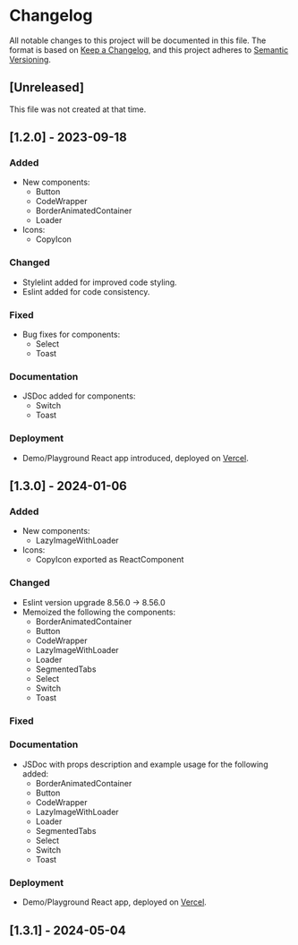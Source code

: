 # Changelog

All notable changes to this project will be documented in this file. The format is based on
[Keep a Changelog](https://keepachangelog.com/en/1.0.0/), and this project adheres to
[Semantic Versioning](https://semver.org/spec/v2.0.0.html).

## [Unreleased]

This file was not created at that time.

## [1.2.0] - 2023-09-18

### Added

-   New components:
    -   Button
    -   CodeWrapper
    -   BorderAnimatedContainer
    -   Loader
-   Icons:
    -   CopyIcon

### Changed

-   Stylelint added for improved code styling.
-   Eslint added for code consistency.

### Fixed

-   Bug fixes for components:
    -   Select
    -   Toast

### Documentation

-   JSDoc added for components:
    -   Switch
    -   Toast

### Deployment

-   Demo/Playground React app introduced, deployed on [Vercel](https://smart-components-dinkar.vercel.app/).

## [1.3.0] - 2024-01-06

### Added

-   New components:
    -   LazyImageWithLoader
-   Icons:
    -   CopyIcon exported as ReactComponent


### Changed

-   Eslint version upgrade 8.56.0 -> 8.56.0
-   Memoized the following the components:
    -   BorderAnimatedContainer
    -   Button
    -   CodeWrapper
    -   LazyImageWithLoader
    -   Loader
    -   SegmentedTabs
    -   Select
    -   Switch
    -   Toast

### Fixed

### Documentation

-   JSDoc with props description and example usage for the following added:
    -   BorderAnimatedContainer
    -   Button
    -   CodeWrapper
    -   LazyImageWithLoader
    -   Loader
    -   SegmentedTabs
    -   Select
    -   Switch
    -   Toast

### Deployment

-   Demo/Playground React app, deployed on [Vercel](https://devdinkar-codebook.vercel.app/).

## [1.3.1] - 2024-05-04